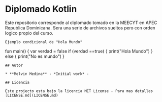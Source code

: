 # Diplomado Kotlin


Este repositorio corresponde al diplomado tomado en la MEECYT en APEC Republica Dominicana. Sera una serie de archivos sueltos pero con orden logico propio del curso.

```
Ejemplo condicional de "Hola Mundo"
```
fun main() {
    var verdad = false
    if (verdad ==true) {
    print("Hola Mundo")
}
else {
    print("No es mundo")
}


```
## Autor

* **Melvin Medina** - *Initial work* -

## Licencia

Este projecto esta bajo la licencia MIT License - Para mas detalles [LICENSE.md](LICENSE.md)

